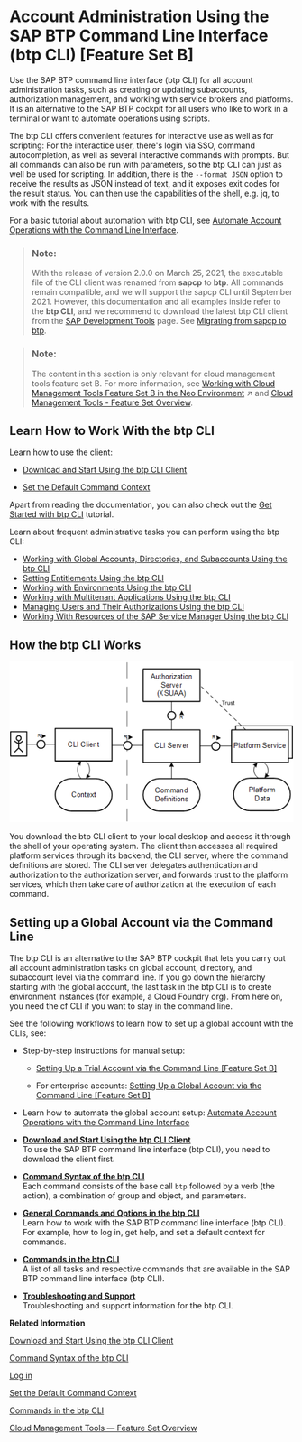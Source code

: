 <!-- loio7c6df2db6332419ea7a862191525377c -->

# Account Administration Using the SAP BTP Command Line Interface \(btp CLI\) \[Feature Set B\]

Use the SAP BTP command line interface \(btp CLI\) for all account administration tasks, such as creating or updating subaccounts, authorization management, and working with service brokers and platforms. It is an alternative to the SAP BTP cockpit for all users who like to work in a terminal or want to automate operations using scripts.

The btp CLI offers convenient features for interactive use as well as for scripting: For the interactice user, there's login via SSO, command autocompletion, as well as several interactive commands with prompts. But all commands can also be run with parameters, so the btp CLI can just as well be used for scripting. In addition, there is the `--format JSON` option to receive the results as JSON instead of text, and it exposes exit codes for the result status. You can then use the capabilities of the shell, e.g. jq, to work with the results.

For a basic tutorial about automation with btp CLI, see [Automate Account Operations with the Command Line Interface](https://developers.sap.com/tutorials/cp-cli-automate-operations.html).

> ### Note:  
> With the release of version 2.0.0 on March 25, 2021, the executable file of the CLI client was renamed from **sapcp** to **btp**. All commands remain compatible, and we will support the sapcp CLI until September 2021. However, this documentation and all examples inside refer to the **btp CLI**, and we recommend to download the latest btp CLI client from the [SAP Development Tools](https://tools.hana.ondemand.com/#cloud-btpcli) page. See [Migrating from sapcp to btp](Migrating_from_sapcp_to_btp_4f1fe8d.md).

> ### Note:  
> The content in this section is only relevant for cloud management tools feature set B. For more information, see [Working with Cloud Management Tools Feature Set B in the Neo Environment](https://help.sap.com/viewer/ea72206b834e4ace9cd834feed6c0e09/Cloud/en-US/8c963e83a42545e29d1b4277a287a01b.html "Enterprise accounts in SAP BTP that have access to cloud management tools feature set B, can also use the enhanced capabilities offered by feature set B with their subaccounts in the Neo environment.") :arrow_upper_right: and [Cloud Management Tools - Feature Set Overview](https://help.sap.com/viewer/65de2977205c403bbc107264b8eccf4b/Cloud/en-US/caf4e4e23aef4666ad8f125af393dfb2.html).



<a name="loio7c6df2db6332419ea7a862191525377c__section_ihd_xcc_mkb"/>

## Learn How to Work With the btp CLI

Learn how to use the client:

-   [Download and Start Using the btp CLI Client](Download_and_Start_Using_the_btp_CLI_Client_8a8f17f.md)

-   [Set the Default Command Context](Set_the_Default_Command_Context_720645a.md)


Apart from reading the documentation, you can also check out the [Get Started with btp CLI](https://developers.sap.com/tutorials/cp-sapcp-getstarted.html) tutorial.

Learn about frequent administrative tasks you can perform using the btp CLI:

-   [Working with Global Accounts, Directories, and Subaccounts Using the btp CLI](Working_with_Global_Accounts,_Directories,_and_Subaccounts_Using_the_btp_CLI_85a683e.md)
-   [Setting Entitlements Using the btp CLI](Setting_Entitlements_Using_the_btp_CLI_5af849c.md)
-   [Working with Environments Using the btp CLI](Working_with_Environments_Using_the_btp_CLI_48db155.md)
-   [Working with Multitenant Applications Using the btp CLI](Working_with_Multitenant_Applications_Using_the_btp_CLI_c1b0fcc.md)
-   [Managing Users and Their Authorizations Using the btp CLI](Managing_Users_and_Their_Authorizations_Using_the_btp_CLI_94bb593.md)
-   [Working With Resources of the SAP Service Manager Using the btp CLI](Working_With_Resources_of_the_SAP_Service_Manager_Using_the_btp_CLI_fe6a53b.md)



<a name="loio7c6df2db6332419ea7a862191525377c__section_lk5_xjg_qjb"/>

## How the btp CLI Works

 ![](images/Overview_of_CLI_for_SAP_BTP_3a71aa7.png) 

You download the btp CLI client to your local desktop and access it through the shell of your operating system. The client then accesses all required platform services through its backend, the CLI server, where the command definitions are stored. The CLI server delegates authentication and authorization to the authorization server, and forwards trust to the platform services, which then take care of authorization at the execution of each command.



<a name="loio7c6df2db6332419ea7a862191525377c__section_tfh_g23_xlb"/>

## Setting up a Global Account via the Command Line

The btp CLI is an alternative to the SAP BTP cockpit that lets you carry out all account administration tasks on global account, directory, and subaccount level via the command line. If you go down the hierarchy starting with the global account, the last task in the btp CLI is to create environment instances \(for example, a Cloud Foundry org\). From here on, you need the cf CLI if you want to stay in the command line.

See the following workflows to learn how to set up a global account with the CLIs, see:

-   Step-by-step instructions for manual setup:

    -   [Setting Up a Trial Account via the Command Line \[Feature Set B\]](Setting_Up_a_Trial_Account_via_the_Command_Line_Feature_Set_B_a21360f.md)

    -   For enterprise accounts: [Setting Up a Global Account via the Command Line \[Feature Set B\]](Setting_Up_a_Global_Account_via_the_Command_Line_Feature_Set_B_accd5b2.md)

-   Learn how to automate the global account setup: [Automate Account Operations with the Command Line Interface](https://developers.sap.com/tutorials/cp-cli-automate-operations.html)




-   **[Download and Start Using the btp CLI Client](Download_and_Start_Using_the_btp_CLI_Client_8a8f17f.md "To use the SAP BTP command line interface (btp CLI), you need to download the client
		first.")**  
To use the SAP BTP command line interface \(btp CLI\), you need to download the client first.
-   **[Command Syntax of the btp CLI](Command_Syntax_of_the_btp_CLI_69606f4.md "Each command consists of the base call btp followed by a verb (the action), a combination of group and object, and
		parameters.")**  
Each command consists of the base call `btp` followed by a verb \(the action\), a combination of group and object, and parameters.
-   **[General Commands and Options in the btp CLI](General_Commands_and_Options_in_the_btp_CLI_11d9f67.md "Learn how to work with the SAP BTP command line interface (btp CLI). For example, how
		to log in, get help, and set a default context for commands.")**  
Learn how to work with the SAP BTP command line interface \(btp CLI\). For example, how to log in, get help, and set a default context for commands.
-   **[Commands in the btp CLI](Commands_in_the_btp_CLI_a03a555.md "A list of all tasks and respective commands that are available in the SAP BTP command line interface (btp CLI).")**  
A list of all tasks and respective commands that are available in the SAP BTP command line interface \(btp CLI\).
-   **[Troubleshooting and Support](Troubleshooting_and_Support_4023e15.md "Troubleshooting and support information for the btp CLI.")**  
Troubleshooting and support information for the btp CLI.

**Related Information**  


[Download and Start Using the btp CLI Client](Download_and_Start_Using_the_btp_CLI_Client_8a8f17f.md "To use the SAP BTP command line interface (btp CLI), you need to download the client first.")

[Command Syntax of the btp CLI](Command_Syntax_of_the_btp_CLI_69606f4.md "Each command consists of the base call btp followed by a verb (the action), a combination of group and object, and parameters.")

[Log in](Log_in_e241b30.md "Log in with the btp CLI is on global account level.")

[Set the Default Command Context](Set_the_Default_Command_Context_720645a.md "Change the default context for all command calls to the global account, a directory, or a subaccount by using the btp target command.")

[Commands in the btp CLI](Commands_in_the_btp_CLI_a03a555.md "A list of all tasks and respective commands that are available in the SAP BTP command line interface (btp CLI).")

[Cloud Management Tools — Feature Set Overview](Cloud_Management_Tools_—_Feature_Set_Overview_caf4e4e.md "Cloud management tools represent the group of technologies designed for managing SAP BTP.")


